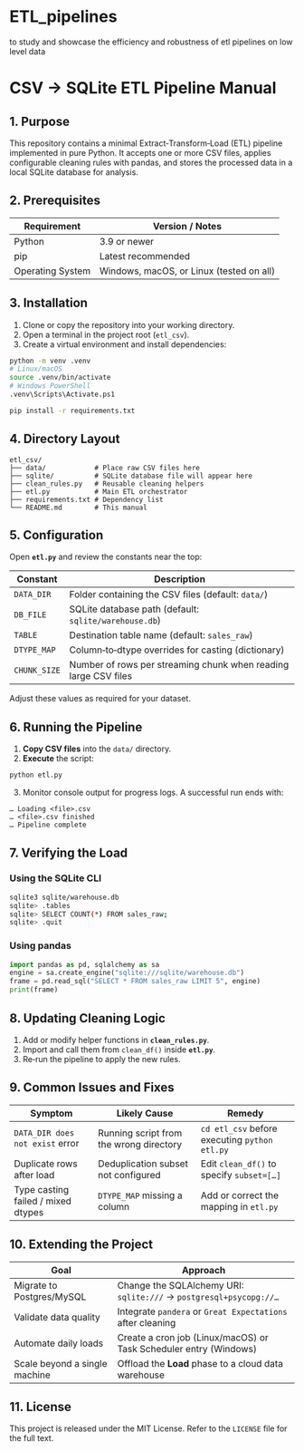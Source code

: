 # ETL_pipelines
to study and showcase the efficiency and robustness of etl pipelines on  low level data



# CSV → SQLite ETL Pipeline Manual

## 1. Purpose

This repository contains a minimal Extract‑Transform‑Load (ETL) pipeline implemented in pure Python. It accepts one or more CSV files, applies configurable cleaning rules with pandas, and stores the processed data in a local SQLite database for analysis.

## 2. Prerequisites

| Requirement      | Version / Notes                          |
| ---------------- | ---------------------------------------- |
| Python           | 3.9 or newer                             |
| pip              | Latest recommended                       |
| Operating System | Windows, macOS, or Linux (tested on all) |

## 3. Installation

1. Clone or copy the repository into your working directory.
2. Open a terminal in the project root (`etl_csv`).
3. Create a virtual environment and install dependencies:

```bash
python -m venv .venv
# Linux/macOS
source .venv/bin/activate
# Windows PowerShell
.venv\Scripts\Activate.ps1

pip install -r requirements.txt
```

## 4. Directory Layout

```
etl_csv/
├── data/            # Place raw CSV files here
├── sqlite/          # SQLite database file will appear here
├── clean_rules.py   # Reusable cleaning helpers
├── etl.py           # Main ETL orchestrator
├── requirements.txt # Dependency list
└── README.md        # This manual
```

## 5. Configuration

Open **`etl.py`** and review the constants near the top:

| Constant     | Description                                                     |
| ------------ | --------------------------------------------------------------- |
| `DATA_DIR`   | Folder containing the CSV files (default: `data/`)              |
| `DB_FILE`    | SQLite database path (default: `sqlite/warehouse.db`)           |
| `TABLE`      | Destination table name (default: `sales_raw`)                   |
| `DTYPE_MAP`  | Column‑to‑dtype overrides for casting (dictionary)              |
| `CHUNK_SIZE` | Number of rows per streaming chunk when reading large CSV files |

Adjust these values as required for your dataset.

## 6. Running the Pipeline

1. **Copy CSV files** into the `data/` directory.
2. **Execute** the script:

```bash
python etl.py
```

3. Monitor console output for progress logs. A successful run ends with:

```
… Loading <file>.csv
… <file>.csv finished
… Pipeline complete
```

## 7. Verifying the Load

### Using the SQLite CLI

```bash
sqlite3 sqlite/warehouse.db
sqlite> .tables
sqlite> SELECT COUNT(*) FROM sales_raw;
sqlite> .quit
```

### Using pandas

```python
import pandas as pd, sqlalchemy as sa
engine = sa.create_engine("sqlite:///sqlite/warehouse.db")
frame = pd.read_sql("SELECT * FROM sales_raw LIMIT 5", engine)
print(frame)
```

## 8. Updating Cleaning Logic

1. Add or modify helper functions in **`clean_rules.py`**.
2. Import and call them from `clean_df()` inside **`etl.py`**.
3. Re‑run the pipeline to apply the new rules.

## 9. Common Issues and Fixes

| Symptom                            | Likely Cause                            | Remedy                                        |
| ---------------------------------- | --------------------------------------- | --------------------------------------------- |
| `DATA_DIR does not exist` error    | Running script from the wrong directory | `cd etl_csv` before executing `python etl.py` |
| Duplicate rows after load          | Deduplication subset not configured     | Edit `clean_df()` to specify `subset=[…]`     |
| Type casting failed / mixed dtypes | `DTYPE_MAP` missing a column            | Add or correct the mapping in `etl.py`        |

## 10. Extending the Project

| Goal                          | Approach                                                           |
| ----------------------------- | ------------------------------------------------------------------ |
| Migrate to Postgres/MySQL     | Change the SQLAlchemy URI: `sqlite:///` → `postgresql+psycopg://…` |
| Validate data quality         | Integrate `pandera` or `Great Expectations` after cleaning         |
| Automate daily loads          | Create a cron job (Linux/macOS) or Task Scheduler entry (Windows)  |
| Scale beyond a single machine | Offload the **Load** phase to a cloud data warehouse               |

## 11. License

This project is released under the MIT License. Refer to the `LICENSE` file for the full text.
